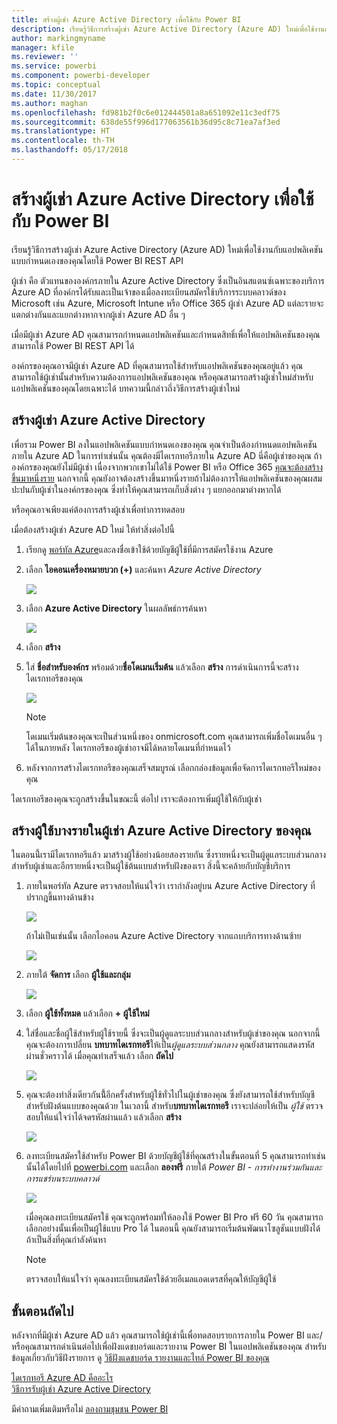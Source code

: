 ```yaml
---
title: สร้างผู้เช่า Azure Active Directory เพื่อใช้กับ Power BI
description: เรียนรู้วิธีการสร้างผู้เช่า Azure Active Directory (Azure AD) ใหม่เพื่อใช้งานกับแอปพลิเคชันแบบกำหนดเองของคุณโดยใช้ Power BI REST API
author: markingmyname
manager: kfile
ms.reviewer: ''
ms.service: powerbi
ms.component: powerbi-developer
ms.topic: conceptual
ms.date: 11/30/2017
ms.author: maghan
ms.openlocfilehash: fd981b2f0c6e012444501a8a651092e11c3edf75
ms.sourcegitcommit: 638de55f996d177063561b36d95c8c71ea7af3ed
ms.translationtype: HT
ms.contentlocale: th-TH
ms.lasthandoff: 05/17/2018
---
```

# <a name="create-an-azure-active-directory-tenant-to-use-with-power-bi"></a>สร้างผู้เช่า Azure Active Directory เพื่อใช้กับ Power BI
เรียนรู้วิธีการสร้างผู้เช่า Azure Active Directory (Azure AD) ใหม่เพื่อใช้งานกับแอปพลิเคชันแบบกำหนดเองของคุณโดยใช้ Power BI REST API

ผู้เช่า คือ ตัวแทนขององค์กรภายใน Azure Active Directory ซึ่งเป็นอินสแตนซ์เฉพาะของบริการ Azure AD ที่องค์กรได้รับและเป็นเจ้าของเมื่อลงทะเบียนสมัครใช้บริการระบบคลาวด์ของ Microsoft เช่น Azure, Microsoft Intune หรือ Office 365 ผู้เช่า Azure AD แต่ละรายจะแตกต่างกันและแยกต่างหากจากผู้เช่า Azure AD อื่น ๆ

เมื่อมีผู้เช่า Azure AD คุณสามารถกำหนดแอปพลิเคชันและกำหนดสิทธิ์เพื่อให้แอปพลิเคชันของคุณสามารถใช้ Power BI REST API ได้

องค์กรของคุณอาจมีผู้เช่า Azure AD ที่คุณสามารถใช้สำหรับแอปพลิเคชันของคุณอยู่แล้ว คุณสามารถใช้ผู้เช่านั้นสำหรับความต้องการแอปพลิเคชันของคุณ หรือคุณสามารถสร้างผู้เช่าใหม่สำหรับแอปพลิเคชันของคุณโดยเฉพาะได้ บทความนี้กล่าวถึ่งวิธีการสร้างผู้เช่าใหม่

## <a name="create-an-azure-active-directory-tenant"></a>สร้างผู้เช่า Azure Active Directory
เพื่อรวม Power BI ลงในแอปพลิเคชันแบบกำหนดเองของคุณ คุณจำเป็นต้องกำหนดแอปพลิเคชันภายใน Azure AD ในการทำเช่นนั้น คุณต้องมีไดเรกทอรีภายใน Azure AD นี่คือผู้เช่าของคุณ ถ้าองค์กรของคุณยังไม่มีผู้เช่า เนื่องจากพวกเขาไม่ได้ใช้ Power BI หรือ Office 365 [คุณจะต้องสร้างขึ้นมาหนึ่งราย](https://docs.microsoft.com/azure/active-directory/develop/active-directory-howto-tenant) นอกจากนี้ คุณยังอาจต้องสร้างขึ้นมาหนึ่งรายถ้าไม่ต้องการให้แอปพลิเคชันของคุณผสมปะปนกับผู้เช่าในองค์กรของคุณ ซึ่งทำให้คุณสามารถเก็บสิ่งต่าง ๆ แยกออกมาต่างหากได้

หรือคุณอาจเพียงแค่ต้องการสร้างผู้เช่าเพื่อทำการทดสอบ

เมื่อต้องสร้างผู้เช่า Azure AD ใหม่ ให้ทำสิ่งต่อไปนี้

1. เรียกดู [พอร์ทัล Azure](https://portal.azure.com)และลงชื่อเข้าใช้ด้วยบัญชีผู้ใช้ที่มีการสมัครใช้งาน Azure
2. เลือก **ไอคอนเครื่องหมายบวก (+)**  และค้นหา *Azure Active Directory*
   
    ![](media/create-an-azure-active-directory-tenant/new-directory.png)
3. เลือก **Azure Active Directory** ในผลลัพธ์การค้นหา
   
    ![](media/create-an-azure-active-directory-tenant/new-directory2.png)
4. เลือก **สร้าง**
5. ใส่ **ชื่อสำหรับองค์กร** พร้อมด้วย**ชื่อโดเมนเริ่มต้น** แล้วเลือก **สร้าง** การดำเนินการนี้จะสร้างไดเรกทอรีของคุณ
   
    ![](media/create-an-azure-active-directory-tenant/organization-and-domain.png)
   
   > [!NOTE]
   > โดเมนเริ่มต้นของคุณจะเป็นส่วนหนึ่งของ onmicrosoft.com คุณสามารถเพิ่มชื่อโดเมนอื่น ๆ ได้ในภายหลัง ไดเรกทอรีของผู้เช่าอาจมีได้หลายโดเมนที่กำหนดไว้
   > 
   > 
6. หลังจากการสร้างไดเรกทอรีของคุณเสร็จสมบูรณ์ เลือกกล่องข้อมูลเพื่อจัดการไดเรกทอรีใหม่ของคุณ

ไดเรกทอรีของคุณจะถูกสร้างขึ้นในขณะนี้ ต่อไป เราจะต้องการเพิ่มผู้ใช้ให้กับผู้เช่า

## <a name="create-some-users-in-your-azure-active-directory-tenant"></a>สร้างผู้ใช้บางรายในผู้เช่า Azure Active Directory ของคุณ
ในตอนนี้่เรามีไดเรกทอรีแล้ว มาสร้างผู้ใช้อย่างน้อยสองรายกัน ซึ่งรายหนึ่งจะเป็นผู้ดูแลระบบส่วนกลางสำหรับผู้เช่าและอีกรายหนึ่งจะเป็นผู้ใช้ต้นแบบสำหรับฝังของเรา สิ่งนี้จะคล้ายกับบัญชีบริการ

1. ภายในพอร์ทัล Azure ตรวจสอบให้แน่ใจว่า เรากำลังอยู่บน Azure Active Directory ที่ปรากฎขึ้นทางด้านข้าง
   
    ![](media/create-an-azure-active-directory-tenant/aad-flyout.png)
   
    ถ้าไม่เป็นเช่นนั้น เลือกไอคอน Azure Active Directory จากแถบบริการทางด้านซ้าย
   
    ![](media/create-an-azure-active-directory-tenant/aad-service.png)
2. ภายใต้ **จัดการ** เลือก **ผู้ใช้และกลุ่ม**
   
    ![](media/create-an-azure-active-directory-tenant/users-and-groups.png)
3. เลือก **ผู้ใช้ทั้งหมด** แล้วเลือก **+ ผู้ใช้ใหม่**
4. ใส่ชื่อและชื่อผู้ใช้สำหรับผู้ใช้รายนี้ ซึ่งจะเป็นผู้ดูแลระบบส่วนกลางสำหรับผู้เช่าของคุณ นอกจากนี้ คุณจะต้องการเปลี่ยน **บทบาทไดเรกทอรี**ให้เป็น*ผู้ดูแลระบบส่วนกลาง* คุณยังสามารถแสดงรหัสผ่านชั่วคราวได้ เมื่อคุณทำเสร็จแล้ว เลือก **ถัดไป**
   
    ![](media/create-an-azure-active-directory-tenant/global-admin.png)
5. คุณจะต้องทำสิ่งเดียวกันนี้้อีกครั้งสำหรับผู้ใช้ทั่วไปในผู้เช่าของคุณ ซึ่งยังสามารถใช้สำหรับบัญชีสำหรับฝังต้นแบบของคุณด้วย ในเวลานี้ สำหรับ**บทบาทไดเรกทอรี** เราจะปล่อยให้เป็น *ผู้ใช้* ตรวจสอบให้แน่ใจว่าได้จดรหัสผ่านแล้ว แล้วเลือก **สร้าง**
   
    ![](media/create-an-azure-active-directory-tenant/pbiembed-user.png)
6. ลงทะเบียนสมัครใช้สำหรับ Power BI ด้วยบัญชีผู้ใช้ที่คุณสร้างในขั้นตอนที่ 5 คุณสามารถทำเช่นนั้นได้โดยไปที่ [powerbi.com](https://powerbi.microsoft.com/get-started/) และเลือก **ลองฟรี** ภายใต้ *Power BI - การทำงานร่วมกันและการแชร์บนระบบคลาวด์*
   
    ![](media/create-an-azure-active-directory-tenant/try-powerbi-free.png)
   
    เมื่อคุณลงทะเบียนสมัครใช้ คุณจะถูกพร้อมท์ให้ลองใช้ Power BI Pro ฟรี 60 วัน คุณสามารถเลือกอย่างนั้นเพื่อเป็นผู้ใช้แบบ Pro ได้ ในตอนนี้ คุณยังสามารถเริ่มต้นพัฒนาโซลูชันแบบฝังได้ถ้าเป็นสิ่งที่คุณกำลังค้นหา
   
   > [!NOTE]
   > ตรวจสอบให้แน่ใจว่า คุณลงทะเบียนสมัครใช้ด้วยอีเมลแอดเดรสที่คุณให้บัญชีผู้ใช้
   > 
   > 

## <a name="next-steps"></a>ขั้นตอนถัดไป
หลังจากที่มีผู้เช่า Azure AD แล้ว คุณสามารถใช้ผู้เช่านี้เพื่อทดสอบรายการภายใน Power BI และ/หรือคุณสามารถดำเนินต่อไปเพื่อฝังแดชบอร์ดและรายงาน Power BI ในแอปพลิเคชันของคุณ สำหรับข้อมูลเกี่ยวกับวิธีฝังรายการ ดู [วิธีฝังแดชบอร์ด รายงานและไทล์ Power BI ของคุณ](embedding-content.md)

[ไดเรกทอรี Azure AD คืออะไร](https://docs.microsoft.com/azure/active-directory/active-directory-whatis)  
[วิธีการรับผู้เช่า Azure Active Directory](https://docs.microsoft.com/azure/active-directory/develop/active-directory-howto-tenant)  

มีคำถามเพิ่มเติมหรือไม่ [ลองถามชุมชน Power BI](http://community.powerbi.com/)

